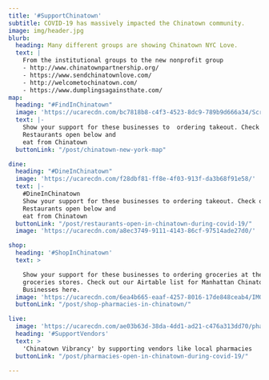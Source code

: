 ```yaml
---
title: '#SupportChinatown'
subtitle: COVID-19 has massively impacted the Chinatown community.
image: img/header.jpg
blurb:
  heading: Many different groups are showing Chinatown NYC Love.
  text: | 
    From the institutional groups to the new nonprofit group
    - http://www.chinatownpartnership.org/
    - https://www.sendchinatownlove.com/
    - http://welcometochinatown.com/
    - https://www.dumplingsagainsthate.com/
map:
  heading: "#FindInChinatown"
  image: 'https://ucarecdn.com/bc7818b8-c4f3-4523-8dc9-789b9d666a34/ScreenShot20200418at92230PM.png'
  text: |-
    Show your support for these businesses to  ordering takeout. Check out our Airtable list for Manhattan Chinatown
    Restaurants open below and 
    eat from Chinatown 
  buttonLink: "/post/chinatown-new-york-map"

dine:
  heading: "#DineInChinatown"
  image: 'https://ucarecdn.com/f28dbf81-ff8e-4f03-913f-da3b68f91e58/'
  text: |-
    #DineInChinatown 
    Show your support for these businesses to ordering takeout. Check out our Airtable list for Manhattan Chinatown
    Restaurants open below and 
    eat from Chinatown 
  buttonLink: "/post/restaurants-open-in-chinatown-during-covid-19/"
  image: 'https://ucarecdn.com/a8ec3749-9111-4143-86cf-97514ade27d0/'

shop:
  heading: '#ShopInChinatown'
  text: >

    Show your support for these businesses to ordering groceries at these follow
    groceries stores. Check out our Airtable list for Manhattan Chinatown
    Businesses here.
  image: 'https://ucarecdn.com/6ea4b665-eaaf-4257-8016-17de848ceab4/IMG_20200305_122958_1.jpg'
  buttonLink: "/post/shop-pharmacies-in-chinatown/"

live:
  image: 'https://ucarecdn.com/ae03b63d-38da-4dd1-ad21-c476a313dd70/pharm.jpg'
  heading: '#SupportVendors'
  text: > 
    'Chinatown Vibrancy' by supporting vendors like local pharmacies
  buttonLink: "/post/pharmacies-open-in-chinatown-during-covid-19/"

---
```

